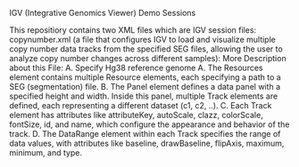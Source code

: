 IGV (Integrative Genomics Viewer) Demo Sessions

This repositiory contains two XML files which are IGV session files:
copynumber.xml (a file that configures IGV to load and visualize multiple copy number data tracks from the specified SEG files, allowing the user to analyze copy number changes across different samples):
More Description about this File:
A. Specify Hg38 reference genome
A. The Resources element contains multiple Resource elements, each specifying a path to a SEG (segmentation) file.
B. The Panel element defines a data panel with a specified height and width. Inside this panel, multiple Track elements are defined, each representing a different dataset (c1, c2, ..).
C. Each Track element has attributes like attributeKey, autoScale, clazz, colorScale, fontSize, id, and name, which configure the appearance and behavior of the track.
D. The DataRange element within each Track specifies the range of data values, with attributes like baseline, drawBaseline, flipAxis, maximum, minimum, and type.

